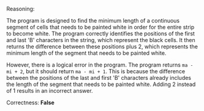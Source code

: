 Reasoning:

The program is designed to find the minimum length of a continuous segment of cells that needs to be painted white in order for the entire strip to become white. The program correctly identifies the positions of the first and last 'B' characters in the string, which represent the black cells. It then returns the difference between these positions plus 2, which represents the minimum length of the segment that needs to be painted white.

However, there is a logical error in the program. The program returns `ma - mi + 2`, but it should return `ma - mi + 1`. This is because the difference between the positions of the last and first 'B' characters already includes the length of the segment that needs to be painted white. Adding 2 instead of 1 results in an incorrect answer.

Correctness: **False**